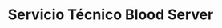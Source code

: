 ---
title: "Servicio Técnico Blood Server"
url: /la-union/servicio-tecnico-blood-server/
shop: Computer
---